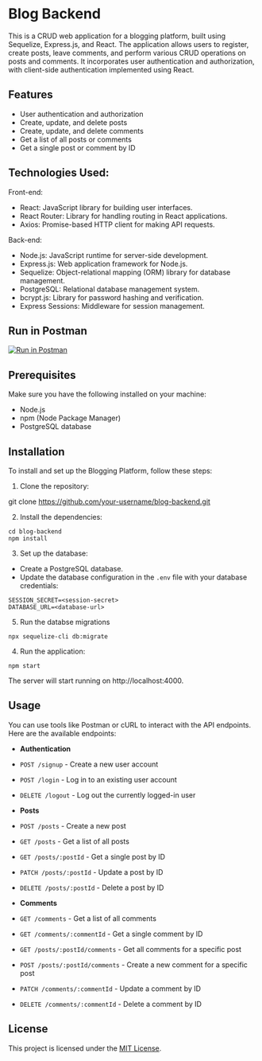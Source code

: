 # Blog Backend

This is a CRUD web application for a blogging platform, built using Sequelize, Express.js, and React. The application allows users to register, create posts, leave comments, and perform various CRUD operations on posts and comments. It incorporates user authentication and authorization, with client-side authentication implemented using React.

## Features

- User authentication and authorization
- Create, update, and delete posts
- Create, update, and delete comments
- Get a list of all posts or comments
- Get a single post or comment by ID

## Technologies Used:

Front-end:

- React: JavaScript library for building user interfaces.
- React Router: Library for handling routing in React applications.
- Axios: Promise-based HTTP client for making API requests.

Back-end:

- Node.js: JavaScript runtime for server-side development.
- Express.js: Web application framework for Node.js.
- Sequelize: Object-relational mapping (ORM) library for database management.
- PostgreSQL: Relational database management system.
- bcrypt.js: Library for password hashing and verification.
- Express Sessions: Middleware for session management.

## Run in Postman

[![Run in Postman](https://run.pstmn.io/button.svg)](https://app.getpostman.com/run-collection/28379415-fa2f436f-740b-4b4b-a8dc-e1c3e9e5cbb3)

## Prerequisites

Make sure you have the following installed on your machine:

- Node.js
- npm (Node Package Manager)
- PostgreSQL database

## Installation

To install and set up the Blogging Platform, follow these steps:

1. Clone the repository:

git clone https://github.com/your-username/blog-backend.git

2. Install the dependencies:

```
cd blog-backend
npm install
```

3. Set up the database:

- Create a PostgreSQL database.
- Update the database configuration in the `.env` file with your database credentials:

```
SESSION_SECRET=<session-secret>
DATABASE_URL=<database-url>
```

5. Run the databse migrations
```
npx sequelize-cli db:migrate

```

4. Run the application:

```
npm start
```

The server will start running on http://localhost:4000.

## Usage

You can use tools like Postman or cURL to interact with the API endpoints. Here are the available endpoints:

- **Authentication**
- `POST /signup` - Create a new user account
- `POST /login` - Log in to an existing user account
- `DELETE /logout` - Log out the currently logged-in user

- **Posts**
- `POST /posts` - Create a new post
- `GET /posts` - Get a list of all posts
- `GET /posts/:postId` - Get a single post by ID
- `PATCH /posts/:postId` - Update a post by ID
- `DELETE /posts/:postId` - Delete a post by ID

- **Comments**
- `GET /comments` - Get a list of all comments
- `GET /comments/:commentId` - Get a single comment by ID
- `GET /posts/:postId/comments` - Get all comments for a specific post
- `POST /posts/:postId/comments` - Create a new comment for a specific post
- `PATCH /comments/:commentId` - Update a comment by ID
- `DELETE /comments/:commentId` - Delete a comment by ID

## License

This project is licensed under the [MIT License](LICENSE).